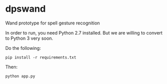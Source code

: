 # dpswand
Wand prototype for spell gesture recognition

In order to run, you need Python 2.7 installed. But we are willing to convert to Python 3 very soon.

Do the following:

```
pip install -r requirements.txt 
```

Then: 

```
python app.py
```
